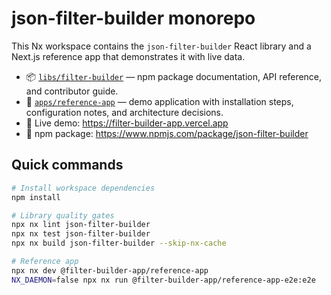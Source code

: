 # json-filter-builder monorepo

This Nx workspace contains the `json-filter-builder` React library and a Next.js reference app that demonstrates it with live data.

- 📦 [`libs/filter-builder`](libs/filter-builder/README.md) — npm package documentation, API reference, and contributor guide.
- 🧪 [`apps/reference-app`](apps/reference-app/README.md) — demo application with installation steps, configuration notes, and architecture decisions.
- 🚀 Live demo: https://filter-builder-app.vercel.app
- 📘 npm package: https://www.npmjs.com/package/json-filter-builder

## Quick commands

```bash
# Install workspace dependencies
npm install

# Library quality gates
npx nx lint json-filter-builder
npx nx test json-filter-builder
npx nx build json-filter-builder --skip-nx-cache

# Reference app
npx nx dev @filter-builder-app/reference-app
NX_DAEMON=false npx nx run @filter-builder-app/reference-app-e2e:e2e
```
